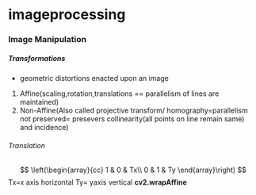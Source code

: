 # imageprocessing 
### Image Manipulation 
##### Transformations
- geometric distortions enacted upon an image
1. Affine(scaling,rotation,translations == parallelism of lines are maintained)
2. Non-Affine(Also called projective transform/ homography=parallelism not preserved= presevers collinearity(all points on line remain same) and incidence)
###### Translation
$$
\left(\begin{array}{cc}
1 & 0 & Tx\\
0 & 1 & Ty
\end{array}\right)
$$
Tx=x axis horizontal
Ty= yaxis vertical
**cv2.wrapAffine**

